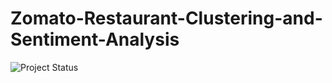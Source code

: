 # Zomato-Restaurant-Clustering-and-Sentiment-Analysis
![Project Status](https://img.shields.io/badge/status-in_progress-yellow)



